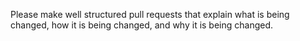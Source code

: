 Please make well structured pull requests that explain what is being changed, how it is being changed, and why it is being changed.
